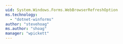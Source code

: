 ```yaml
---
uid: System.Windows.Forms.WebBrowserRefreshOption
ms.technology: 
  - "dotnet-winforms"
author: "stevehoag"
ms.author: "shoag"
manager: "wpickett"
---
```

